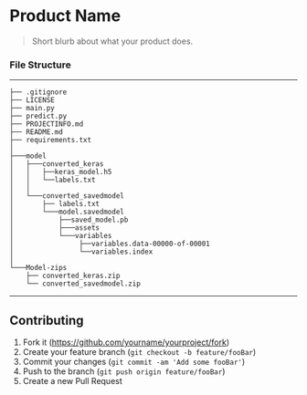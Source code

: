 # Product Name
> Short blurb about what your product does.

### File Structure
------------
    ├── .gitignore
    ├── LICENSE
    ├── main.py
    ├── predict.py
    ├── PROJECTINFO.md
    ├── README.md
    ├── requirements.txt
    │
    ├───model
    │   ├───converted_keras
    │   │   ├──keras_model.h5
    │   │   └──labels.txt
    │   │
    │   └───converted_savedmodel
    │       ├── labels.txt
    │       └───model.savedmodel
    │           ├──saved_model.pb
    │           ├───assets
    │           └───variables
    │                ├──variables.data-00000-of-00001
    │                └──variables.index
    │
    └───Model-zips
        ├── converted_keras.zip
        └── converted_savedmodel.zip


--------

## Contributing

1. Fork it (<https://github.com/yourname/yourproject/fork>)
2. Create your feature branch (`git checkout -b feature/fooBar`)
3. Commit your changes (`git commit -am 'Add some fooBar'`)
4. Push to the branch (`git push origin feature/fooBar`)
5. Create a new Pull Request
